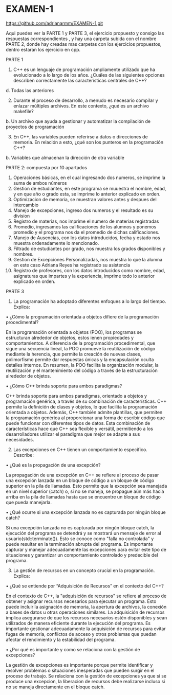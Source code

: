 # EXAMEN-1
https://github.com/adrianarmm/EXAMEN-1.git

Aqui puedes ver la PARTE 1 y PARTE 3, el ejercicio propuesto y consigo las respuestas correspondientes , y hay una carpeta subida con el nombre PARTE 2, donde hay creadas mas carpetas con los ejercicios propuestos, dentro estaran los ejercicio en cpp.

PARTE 1
1. C++ es un lenguaje de programación ampliamente utilizado que ha evolucionado a lo largo de los años. ¿Cuáles de las siguientes opciones describen correctamente las características centrales de C++?

d. Todas las anteriores

2. Durante el proceso de desarrollo, a menudo es necesario compilar y enlazar múltiples archivos. En este contexto, ¿qué es un archivo makefile?

b. Un archivo que ayuda a gestionar y automatizar la compilación de proyectos de programación

3. En C++, las variables pueden referirse a datos o direcciones de memoria. En relación a esto, ¿qué son los punteros en la programación C++?

b. Variables que almacenan la dirección de otra variable


PARTE 2:  compuesta por 10 apartados
1. Operaciones básicas, en el cual ingresando dos numeros, se imprime la suma de ambos números
2. Gestion de estudiantes, en este programa se muuestra el nombre, edad, y en que año o grado esta, se imprime lo anterior explicado en orden.
3.  Optimizacion de memoria, se muestran valores antes y despues del intercambio
4. Manejo de excepciones, ingreso dos numeros y el resultado es su division
5. Registro de materias, nos imprime el numero de materias registradas
6. Promedio, ingresamos las calificaciones de los alumnos y ponemos promedio y el programa nos da el promedio de dichas calificaciones.
7. Manejo de Ausencias, con los datos introducidos, fecha y estado nos muestra ordenadamente lo mencionado.
8. Filtrado de estudiantes por grado, nos muestra los grados disponibles y nombres.
9. Gestion de Excepciones Personalizadas, nos muestra lo que la alumna en este caso Adriana Reyes ha registrado su asistencia
10. Registro de profesores, con los datos introducidos como nombre, edad, asignaturas que impartes y la experiencia, imprime todo lo anterior explicado en orden.

PARTE 3 
1.	La programación ha adoptado diferentes enfoques a lo largo del tiempo. Explica:

•	¿Cómo la programación orientada a objetos difiere de la programación procedimental?

En la programación orientada a objetos (POO), los programas se estructuran alrededor de objetos, estos ienen propiedades y comportamientos. A diferencia de la programación procedimental, que sigue una secuencia lineal, la POO promueve la reutilización de código mediante la herencia, que permite la creación de nuevas clases, polimorfismo permite dar respuestas únicas y la encapsulación oculta detalles internos. En resumen, la POO facilita la organización modular, la reutilización y el mantenimiento del código a través de la estructuración alrededor de objetos.


•	¿Cómo C++ brinda soporte para ambos paradigmas?

C++ brinda soporte para ambos paradigmas, orientado a objetos y programación genérica, a través de su combinación de características. 
C++ permite la definición de clases y objetos, lo que facilita la programación orientada a objetos. 
Además, C++ también admite plantillas, que permiten la programación genérica al proporcionar una forma de escribir código que puede funcionar con diferentes tipos de datos. Esta combinación de características hace que C++ sea flexible y versátil, permitiendo a los desarrolladores utilizar el paradigma que mejor se adapte a sus necesidades.

2. Las excepciones en C++ tienen un comportamiento específico. Describe:

•   ¿Qué es la propagación de una excepción?

La propagación de una excepción en C++ se refiere al proceso de pasar una excepción lanzada en un bloque de código a un bloque de código superior en la pila de llamadas. Esto permite que la excepción sea manejada en un nivel superior (catch) o, si no se maneja, se propague aún más hacia arriba en la pila de llamadas hasta que se encuentre un bloque de código que pueda manejarla.

•   ¿Qué ocurre si una excepción lanzada no es capturada por ningún bloque catch?

Si una excepción lanzada no es capturada por ningún bloque catch, la ejecución del programa se detendrá y se mostrará un mensaje de error al usuario(std::terminate()). Esto se conoce como "falla no controlada" y puede resultar en la terminación abrupta del programa. Es importante capturar y manejar adecuadamente las excepciones para evitar este tipo de situaciones y garantizar un comportamiento controlado y predecible del programa. 

3.	La gestión de recursos en un concepto crucial en la programación. Explica:  

•	¿Qué se entiende por “Adquisición de Recursos” en el contexto del C++?

En el contexto de C++, la "adquisición de recursos" se refiere al proceso de obtener y asignar recursos necesarios para ejecutar un programa. Esto puede incluir la asignación de memoria, la apertura de archivos, la conexión a bases de datos u otras operaciones similares. La adquisición de recursos implica asegurarse de que los recursos necesarios estén disponibles y sean utilizados de manera eficiente durante la ejecución del programa. Es importante gestionar adecuadamente la adquisición de recursos para evitar fugas de memoria, conflictos de acceso y otros problemas que puedan afectar el rendimiento y la estabilidad del programa.

•	¿Por qué es importante y como se relaciona con la gestión  de excepciones?

La gestión de excepciones es importante porque permite identificar y resolver problemas o situaciones inesperadas que pueden surgir en el proceso de trabajo. Se relaciona con la gestión de excepciones ya que si se produce una excepcion, la liberacion de recursos debe realizarse incluso si no se maneja directamente en el bloque catch.

